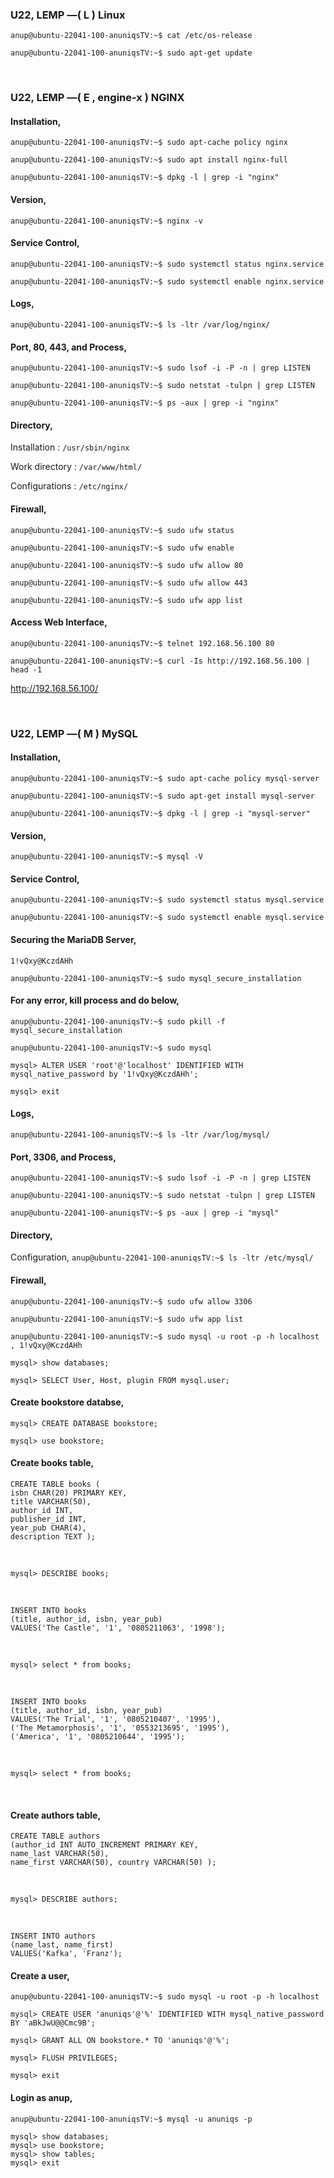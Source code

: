 ### U22, LEMP —( L ) Linux

`anup@ubuntu-22041-100-anuniqsTV:~$ cat /etc/os-release`

`anup@ubuntu-22041-100-anuniqsTV:~$ sudo apt-get update`

<br>

### U22, LEMP —( E , engine-x ) NGINX

#### Installation,

`anup@ubuntu-22041-100-anuniqsTV:~$ sudo apt-cache policy nginx`

`anup@ubuntu-22041-100-anuniqsTV:~$ sudo apt install nginx-full `

`anup@ubuntu-22041-100-anuniqsTV:~$ dpkg -l | grep -i "nginx"`


#### Version,

`anup@ubuntu-22041-100-anuniqsTV:~$ nginx -v`


#### Service Control,

`anup@ubuntu-22041-100-anuniqsTV:~$ sudo systemctl status nginx.service `

`anup@ubuntu-22041-100-anuniqsTV:~$ sudo systemctl enable nginx.service `


#### Logs,

`anup@ubuntu-22041-100-anuniqsTV:~$ ls -ltr /var/log/nginx/`


#### Port, 80, 443, and Process,

`anup@ubuntu-22041-100-anuniqsTV:~$ sudo lsof -i -P -n | grep LISTEN`

`anup@ubuntu-22041-100-anuniqsTV:~$ sudo netstat -tulpn | grep LISTEN`

`anup@ubuntu-22041-100-anuniqsTV:~$ ps -aux | grep -i "nginx"`


#### Directory,

Installation : `/usr/sbin/nginx`

Work directory : `/var/www/html/`

Configurations : `/etc/nginx/`


#### Firewall,

`anup@ubuntu-22041-100-anuniqsTV:~$ sudo ufw status`

`anup@ubuntu-22041-100-anuniqsTV:~$ sudo ufw enable `

`anup@ubuntu-22041-100-anuniqsTV:~$ sudo ufw allow 80`

`anup@ubuntu-22041-100-anuniqsTV:~$ sudo ufw allow 443`

`anup@ubuntu-22041-100-anuniqsTV:~$ sudo ufw app list`


#### Access Web Interface,

`anup@ubuntu-22041-100-anuniqsTV:~$ telnet 192.168.56.100 80`

`anup@ubuntu-22041-100-anuniqsTV:~$ curl -Is http://192.168.56.100 | head -1`

http://192.168.56.100/


<br>

### U22, LEMP —( M ) MySQL

#### Installation,

`anup@ubuntu-22041-100-anuniqsTV:~$ sudo apt-cache policy mysql-server`

`anup@ubuntu-22041-100-anuniqsTV:~$ sudo apt-get install mysql-server`

`anup@ubuntu-22041-100-anuniqsTV:~$ dpkg -l | grep -i "mysql-server"`


#### Version,

`anup@ubuntu-22041-100-anuniqsTV:~$ mysql -V`


#### Service Control,

`anup@ubuntu-22041-100-anuniqsTV:~$ sudo systemctl status mysql.service `

`anup@ubuntu-22041-100-anuniqsTV:~$ sudo systemctl enable mysql.service `


#### Securing the MariaDB Server,

    1!vQxy@KczdAHh

`anup@ubuntu-22041-100-anuniqsTV:~$ sudo mysql_secure_installation`

#### For any error, kill process and do below,

`anup@ubuntu-22041-100-anuniqsTV:~$ sudo pkill -f mysql_secure_installation`

`anup@ubuntu-22041-100-anuniqsTV:~$ sudo mysql`

    mysql> ALTER USER 'root'@'localhost' IDENTIFIED WITH mysql_native_password by '1!vQxy@KczdAHh';
    
    mysql> exit


#### Logs,

`anup@ubuntu-22041-100-anuniqsTV:~$ ls -ltr /var/log/mysql/`



#### Port, 3306, and Process,

`anup@ubuntu-22041-100-anuniqsTV:~$ sudo lsof -i -P -n | grep LISTEN`

`anup@ubuntu-22041-100-anuniqsTV:~$ sudo netstat -tulpn | grep LISTEN`

`anup@ubuntu-22041-100-anuniqsTV:~$ ps -aux | grep -i "mysql"`


#### Directory,

Configuration, `anup@ubuntu-22041-100-anuniqsTV:~$ ls -ltr /etc/mysql/`



#### Firewall,

`anup@ubuntu-22041-100-anuniqsTV:~$ sudo ufw allow 3306`

`anup@ubuntu-22041-100-anuniqsTV:~$ sudo ufw app list`



`anup@ubuntu-22041-100-anuniqsTV:~$ sudo mysql -u root -p -h localhost , 1!vQxy@KczdAHh`

    mysql> show databases; 
    
    mysql> SELECT User, Host, plugin FROM mysql.user;

#### Create bookstore databse,

    mysql> CREATE DATABASE bookstore;
    
    mysql> use bookstore;

#### Create books table,

    CREATE TABLE books (
    isbn CHAR(20) PRIMARY KEY,
    title VARCHAR(50),
    author_id INT,
    publisher_id INT,
    year_pub CHAR(4),
    description TEXT );

<br>

    mysql> DESCRIBE books;

<br>

    INSERT INTO books
    (title, author_id, isbn, year_pub)
    VALUES('The Castle', '1', '0805211063', '1998');

<br>

    mysql> select * from books;

<br>

    INSERT INTO books
    (title, author_id, isbn, year_pub)
    VALUES('The Trial', '1', '0805210407', '1995'),
    ('The Metamorphosis', '1', '0553213695', '1995'),
    ('America', '1', '0805210644', '1995');

<br>

    mysql> select * from books;

<br>

#### Create authors table,

    CREATE TABLE authors 
    (author_id INT AUTO_INCREMENT PRIMARY KEY,
    name_last VARCHAR(50),
    name_first VARCHAR(50), country VARCHAR(50) );

<br>

    mysql> DESCRIBE authors;

<br>

    INSERT INTO authors
    (name_last, name_first)
    VALUES('Kafka', 'Franz');



#### Create a user,

`anup@ubuntu-22041-100-anuniqsTV:~$ sudo mysql -u root -p -h localhost`

    mysql> CREATE USER 'anuniqs'@'%' IDENTIFIED WITH mysql_native_password BY 'aBkJwU@@Cmc9B';
    
    mysql> GRANT ALL ON bookstore.* TO 'anuniqs'@'%';
    
    mysql> FLUSH PRIVILEGES;
    
    mysql> exit



#### Login as anup,

`anup@ubuntu-22041-100-anuniqsTV:~$ mysql -u anuniqs -p`

    mysql> show databases;
    mysql> use bookstore;
    mysql> show tables;
    mysql> exit
